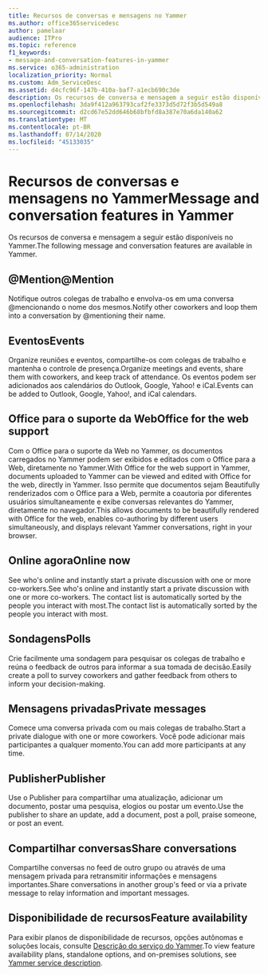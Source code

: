 ```yaml
---
title: Recursos de conversas e mensagens no Yammer
ms.author: office365servicedesc
author: pamelaar
audience: ITPro
ms.topic: reference
f1_keywords:
- message-and-conversation-features-in-yammer
ms.service: o365-administration
localization_priority: Normal
ms.custom: Adm_ServiceDesc
ms.assetid: d4cfc96f-147b-410a-baf7-a1ecb690c3de
description: Os recursos de conversa e mensagem a seguir estão disponíveis no Yammer.
ms.openlocfilehash: 3da9f412a963793caf2fe3373d5d72f3b5d549a8
ms.sourcegitcommit: d2cd67e52dd646b68bfbfd8a387e70a6da140a62
ms.translationtype: MT
ms.contentlocale: pt-BR
ms.lasthandoff: 07/14/2020
ms.locfileid: "45133035"
---
```

# <a name="message-and-conversation-features-in-yammer"></a><span data-ttu-id="23366-103">Recursos de conversas e mensagens no Yammer</span><span class="sxs-lookup"><span data-stu-id="23366-103">Message and conversation features in Yammer</span></span>

<span data-ttu-id="23366-104">Os recursos de conversa e mensagem a seguir estão disponíveis no Yammer.</span><span class="sxs-lookup"><span data-stu-id="23366-104">The following message and conversation features are available in Yammer.</span></span>
  
## <a name="mention"></a><span data-ttu-id="23366-105">@Mention</span><span class="sxs-lookup"><span data-stu-id="23366-105">@Mention</span></span>

<span data-ttu-id="23366-106">Notifique outros colegas de trabalho e envolva-os em uma conversa @mencionando o nome dos mesmos.</span><span class="sxs-lookup"><span data-stu-id="23366-106">Notify other coworkers and loop them into a conversation by @mentioning their name.</span></span>

## <a name="events"></a><span data-ttu-id="23366-107">Eventos</span><span class="sxs-lookup"><span data-stu-id="23366-107">Events</span></span>

<span data-ttu-id="23366-108">Organize reuniões e eventos, compartilhe-os com colegas de trabalho e mantenha o controle de presença.</span><span class="sxs-lookup"><span data-stu-id="23366-108">Organize meetings and events, share them with coworkers, and keep track of attendance.</span></span> <span data-ttu-id="23366-109">Os eventos podem ser adicionados aos calendários do Outlook, Google, Yahoo! e iCal.</span><span class="sxs-lookup"><span data-stu-id="23366-109">Events can be added to Outlook, Google, Yahoo!, and iCal calendars.</span></span>
  
## <a name="office-for-the-web-support"></a><span data-ttu-id="23366-110">Office para o suporte da Web</span><span class="sxs-lookup"><span data-stu-id="23366-110">Office for the web support</span></span>

<span data-ttu-id="23366-111">Com o Office para o suporte da Web no Yammer, os documentos carregados no Yammer podem ser exibidos e editados com o Office para a Web, diretamente no Yammer.</span><span class="sxs-lookup"><span data-stu-id="23366-111">With Office for the web support in Yammer, documents uploaded to Yammer can be viewed and edited with Office for the web, directly in Yammer.</span></span> <span data-ttu-id="23366-112">Isso permite que documentos sejam Beautifully renderizados com o Office para a Web, permite a coautoria por diferentes usuários simultaneamente e exibe conversas relevantes do Yammer, diretamente no navegador.</span><span class="sxs-lookup"><span data-stu-id="23366-112">This allows documents to be beautifully rendered with Office for the web, enables co-authoring by different users simultaneously, and displays relevant Yammer conversations, right in your browser.</span></span>

## <a name="online-now"></a><span data-ttu-id="23366-113">Online agora</span><span class="sxs-lookup"><span data-stu-id="23366-113">Online now</span></span>

<span data-ttu-id="23366-114">See who's online and instantly start a private discussion with one or more co-workers.</span><span class="sxs-lookup"><span data-stu-id="23366-114">See who's online and instantly start a private discussion with one or more co-workers.</span></span> <span data-ttu-id="23366-115">The contact list is automatically sorted by the people you interact with most.</span><span class="sxs-lookup"><span data-stu-id="23366-115">The contact list is automatically sorted by the people you interact with most.</span></span>

## <a name="polls"></a><span data-ttu-id="23366-116">Sondagens</span><span class="sxs-lookup"><span data-stu-id="23366-116">Polls</span></span>

<span data-ttu-id="23366-117">Crie facilmente uma sondagem para pesquisar os colegas de trabalho e reúna o feedback de outros para informar a sua tomada de decisão.</span><span class="sxs-lookup"><span data-stu-id="23366-117">Easily create a poll to survey coworkers and gather feedback from others to inform your decision-making.</span></span>
  
## <a name="private-messages"></a><span data-ttu-id="23366-118">Mensagens privadas</span><span class="sxs-lookup"><span data-stu-id="23366-118">Private messages</span></span>

<span data-ttu-id="23366-119">Comece uma conversa privada com ou mais colegas de trabalho.</span><span class="sxs-lookup"><span data-stu-id="23366-119">Start a private dialogue with one or more coworkers.</span></span> <span data-ttu-id="23366-120">Você pode adicionar mais participantes a qualquer momento.</span><span class="sxs-lookup"><span data-stu-id="23366-120">You can add more participants at any time.</span></span>

## <a name="publisher"></a><span data-ttu-id="23366-121">Publisher</span><span class="sxs-lookup"><span data-stu-id="23366-121">Publisher</span></span>

<span data-ttu-id="23366-122">Use o Publisher para compartilhar uma atualização, adicionar um documento, postar uma pesquisa, elogios ou postar um evento.</span><span class="sxs-lookup"><span data-stu-id="23366-122">Use the publisher to share an update, add a document, post a poll, praise someone, or post an event.</span></span>
    
## <a name="share-conversations"></a><span data-ttu-id="23366-123">Compartilhar conversas</span><span class="sxs-lookup"><span data-stu-id="23366-123">Share conversations</span></span>

<span data-ttu-id="23366-124">Compartilhe conversas no feed de outro grupo ou através de uma mensagem privada para retransmitir informações e mensagens importantes.</span><span class="sxs-lookup"><span data-stu-id="23366-124">Share conversations in another group's feed or via a private message to relay information and important messages.</span></span>
  
## <a name="feature-availability"></a><span data-ttu-id="23366-125">Disponibilidade de recursos</span><span class="sxs-lookup"><span data-stu-id="23366-125">Feature availability</span></span>

<span data-ttu-id="23366-126">Para exibir planos de disponibilidade de recursos, opções autônomas e soluções locais, consulte [Descrição do serviço do Yammer](yammer-service-description.md).</span><span class="sxs-lookup"><span data-stu-id="23366-126">To view feature availability plans, standalone options, and on-premises solutions, see [Yammer service description](yammer-service-description.md).</span></span>
  